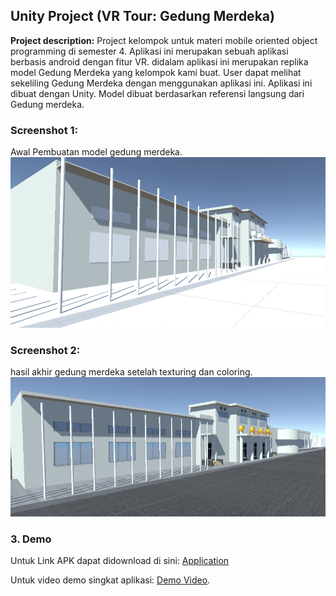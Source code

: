 ## Unity Project (VR Tour: Gedung Merdeka)

**Project description:** Project kelompok untuk materi mobile oriented object programming di semester 4. Aplikasi ini merupakan sebuah aplikasi berbasis android dengan fitur VR. didalam aplikasi ini merupakan replika model Gedung Merdeka yang kelompok kami buat. User dapat melihat sekeliling Gedung Merdeka dengan menggunakan aplikasi ini. Aplikasi ini dibuat dengan Unity. Model dibuat berdasarkan referensi langsung dari Gedung merdeka.

### Screenshot 1:

Awal Pembuatan model gedung merdeka.
<img src="../images/vr.jpg?raw=true"/>

### Screenshot 2:
hasil akhir gedung merdeka setelah texturing dan coloring.
<img src="../images/vr1.jpg?raw=true"/>


### 3. Demo

Untuk Link APK dapat didownload di sini: [Application](https://drive.google.com/file/d/1OLvrnI1EPD-b-7w64ymhSD9LBDl7Pc-M/view?usp=sharing)

Untuk video demo singkat aplikasi: [Demo Video](https://drive.google.com/file/d/1QnBriclchis0Qr9IfRoKqFAhUxvNM57Y/view?usp=sharing).
